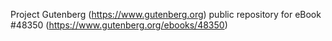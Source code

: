 Project Gutenberg (https://www.gutenberg.org) public repository for eBook #48350 (https://www.gutenberg.org/ebooks/48350)
